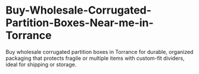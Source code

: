 # Buy-Wholesale-Corrugated-Partition-Boxes-Near-me-in-Torrance
Buy wholesale corrugated partition boxes in Torrance for durable, organized packaging that protects fragile or multiple items with custom-fit dividers, ideal for shipping or storage.
